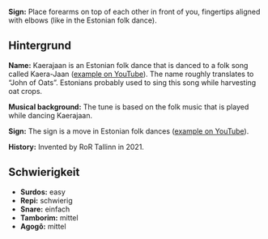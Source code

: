 **Sign:** Place forearms on top of each other in front of you, fingertips
aligned with elbows (like in the Estonian folk dance).

## Hintergrund

**Name:** Kaerajaan is an Estonian folk dance that is danced to a folk song
called Kaera-Jaan ([example on
YouTube](https://www.youtube.com/watch?v=5BKoS9CfQPA)). The name roughly
translates to “John of Oats”. Estonians probably used to sing this song while
harvesting oat crops.

**Musical background:** The tune is based on the folk music that is played while
dancing Kaerajaan.

**Sign:** The sign is a move in Estonian folk dances ([example on
YouTube](https://youtu.be/-udR34x2aTM?t=4)).

**History:** Invented by RoR Tallinn in 2021.

## Schwierigkeit

* **Surdos:** easy
* **Repi:** schwierig
* **Snare:** einfach
* **Tamborim:** mittel
* **Agogô:** mittel
